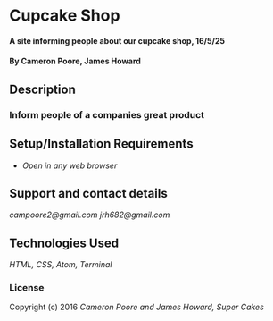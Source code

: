 # Cupcake Shop

#### A site informing people about our cupcake shop, 16/5/25

#### By Cameron Poore, James Howard

## Description

### Inform people of a companies great product

## Setup/Installation Requirements

* _Open in any web browser_


## Support and contact details

_campoore2@gmail.com_
_jrh682@gmail.com_

## Technologies Used

_HTML, CSS, Atom, Terminal_

### License

Copyright (c) 2016 _Cameron Poore and James Howard, Super Cakes_
